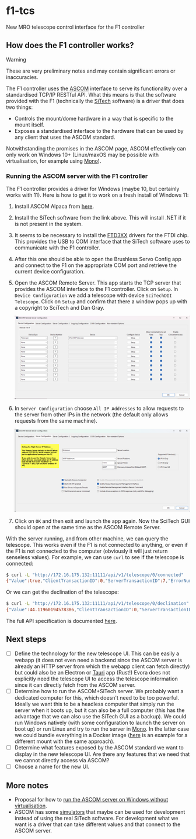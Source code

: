 # f1-tcs

New MRO telescope control interface for the F1 controller

## How does the F1 controller works?

> [!WARNING]
> These are very preliminary notes and may contain significant errors or inaccuracies.

The F1 controller uses the [ASCOM](https://ascom-standards.org/index.htm) interface to serve its functionality over a standardised TCP/IP RESTful API. What this means is that the software provided with the F1 (technically the [SiTech](http://siderealtechnology.com/SiTechSetup095Z.exe) software) is a driver that does two things:

- Controls the mount/dome hardware in a way that is specific to the mount itself.
- Exposes a standardised interface to the hardware that can be used by any client that uses the ASCOM standard.

Notwithstanding the promises in the ASCOM page, ASCOM effectively can only work on Windows 10+ (Linux/maxOS may be possible with virtualisation, for example using [Mono](https://www.mono-project.com)).

### Running the ASCOM server with the F1 controller

The F1 controller provides a driver for Windows (maybe 10, but certainly works with 11). Here is how to get it to work on a fresh install of Windows 11:

1. Install ASCOM Alpaca from [here](https://ascom-standards.org/Downloads/Index.htm).
2. Install the SiTech software from the link above. This will install .NET if it is not present in the system.
3. It seems to be necessary to install the [FTD3XX](https://ftdichip.com/drivers/d3xx-drivers/) drivers for the FTDI chip. This provides the USB to COM interface that the SiTech software uses to communicate with the F1 controller.
4. After this one should be able to open the Brushless Servo Config app and connect to the F1 on the appropriate COM port and retrieve the current device configuration.
5. Open the ASCOM Remote Server. This app starts the TCP server that provides the ASCOM interface to the F1 controller. Click on `Setup`. In `Device Configuration` we add a telescope with device `SciTechDII Telescope`. Click on `Setup` and confirm that there a window pops up with a copyright to SciTech and Dan Gray.

    ![Setup telescope](SetupTelescope.png)

6. In `Server Configuration` choose `All IP Addresses` to allow requests to the server from other IPs in the network (the default only allows requests from the same machine).

    ![Server configuration](SetupServer.png)

7. Click on `OK` and then exit and launch the app again. Now the SciTech GUI should open at the same time as the ASCOM Remote Server.

With the server running, and from other machine, we can query the telescope. This works even if the F1 is not connected to anything, or even if the F1 is not connected to the computer (obviously it will just return senseless values). For example, we can use `curl` to see if the telescope is connected:

```bash
$ curl -L "http://172.16.175.132:11111/api/v1/telescope/0/connected"
{"Value":true,"ClientTransactionID":0,"ServerTransactionID":7,"ErrorNumber":0,"ErrorMessage":""}
```

Or we can get the declination of the telescope:

```bash
$ curl -L "http://172.16.175.132:11111/api/v1/telescope/0/declination"
{"Value":44.11960194578386,"ClientTransactionID":0,"ServerTransactionID":4,"ErrorNumber":0,"ErrorMessage":""}
```

The full API specification is documented [here](https://ascom-standards.org/api/).

## Next steps

- [ ] Define the technology for the new telescope UI. This can be easily a webapp (it does not even need a backend since the ASCOM server is already an HTTP server from which the webapp client can fetch directly) but could also be an Electron or [Tauri](https://v2.tauri.app) app (Rust!) Evora does not explicitly need the telescope UI to access the telescope information since it can directly fetch from the ASCOM server.
- [ ] Determine how to run the ASCOM+SiTech server. We probably want a dedicated computer for this, which doesn't need to be too powerful. Ideally we want this to be a headless computer that simply run the server when it boots up, but it can also be a full computer (this has the advantage that we can also use the SiTech GUI as a backup). We could run Windows natively (with some configuration to launch the server on boot up) or run Linux and try to run the server in [Mono](https://www.mono-project.com). In the latter case we could bundle everything in a Docker image ([here](https://github.com/sdss/lvmpwi/blob/0.0.39/container/Dockerfile) is an example for a different mount with the same approach).
- [ ] Determine what features exposed by the ASCOM standard we want to display in the new telescope UI. Are there any features that we need that we cannot directly access via ASCOM?
- [ ] Choose a name for the new UI.

## More notes

- Proposal for how to [run the ASCOM server on Windows without virtualisation](SetupOnWindows.md).
- ASCOM has some [simulators](https://github.com/ASCOMInitiative/ASCOM.Alpaca.Simulators) that maybe can be used for development instead of using the real SiTech software. For development what we want is a driver that can take different values and that connect to the ASCOM server.

